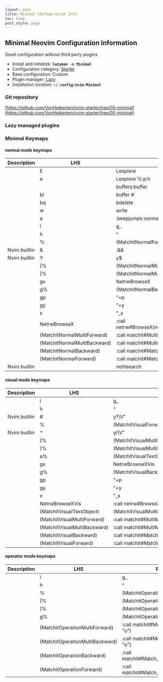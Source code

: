 ```yaml
---
layout: post
title: Minimal Configuration Info
toc: true
post_style: page
---
```


## Minimal Neovim Configuration Information

Small configuration without third party plugins

- Install and initialize: **`lazyman -x Minimal`**
- Configuration category: [Starter](https://lazyman.dev/configurations/#starter-configurations)
- Base configuration:     Custom
- Plugin manager:         [Lazy](https://github.com/folke/lazy.nvim)
- Installation location:  **`~/.config/nvim-Minimal`**


### Git repository

[https://github.com/VonHeikemen/nvim-starter/tree/00-minimal](https://github.com/VonHeikemen/nvim-starter/tree/00-minimal)

### Lazy managed plugins


### Minimal Keymaps

#### normal mode keymaps

| Description | LHS | RHS |
| ----------- | --- | --- |
|  |  E | <Cmd>Lexplore<CR> |
|  |  e | <Cmd>Lexplore %:p:h<CR> |
|  |    | <Cmd>buffers<CR>:buffer  |
|  |  bl | <Cmd>buffer #<CR> |
|  |  bq | <Cmd>bdelete<CR> |
|  |  w | <Cmd>write<CR> |
|  |  a | :keepjumps normal! ggVG<CR> |
|  |  l | g_ |
|  |  h | ^ |
|  | % | <Plug>(MatchitNormalForward) |
| Nvim builtin | & | :&&<CR> |
| Nvim builtin | Y | y$ |
|  | [% | <Plug>(MatchitNormalMultiBackward) |
|  | ]% | <Plug>(MatchitNormalMultiForward) |
|  | gx | <Plug>NetrwBrowseX |
|  | g% | <Plug>(MatchitNormalBackward) |
|  | gp | "+p |
|  | gy | "+y |
|  | x | "_x |
|  | <Plug>NetrwBrowseX | :call netrw#BrowseX(netrw#GX(),netrw#CheckIfRemote(netrw#GX()))<CR> |
|  | <Plug>(MatchitNormalMultiForward) | :<C-U>call matchit#MultiMatch("W",  "n")<CR> |
|  | <Plug>(MatchitNormalMultiBackward) | :<C-U>call matchit#MultiMatch("bW", "n")<CR> |
|  | <Plug>(MatchitNormalBackward) | :<C-U>call matchit#Match_wrapper('',0,'n')<CR> |
|  | <Plug>(MatchitNormalForward) | :<C-U>call matchit#Match_wrapper('',1,'n')<CR> |
| Nvim builtin | <C-L> | <Cmd>nohlsearch|diffupdate|normal! <C-L><CR> |

#### visual mode keymaps

| Description | LHS | RHS |
| ----------- | --- | --- |
|  |  l | g_ |
|  |  h | ^ |
| Nvim builtin | # | y?\V<C-R>"<CR> |
|  | % | <Plug>(MatchitVisualForward) |
| Nvim builtin | * | y/\V<C-R>"<CR> |
|  | [% | <Plug>(MatchitVisualMultiBackward) |
|  | ]% | <Plug>(MatchitVisualMultiForward) |
|  | a% | <Plug>(MatchitVisualTextObject) |
|  | gx | <Plug>NetrwBrowseXVis |
|  | g% | <Plug>(MatchitVisualBackward) |
|  | gp | "+p |
|  | gy | "+y |
|  | x | "_x |
|  | <Plug>NetrwBrowseXVis | :<C-U>call netrw#BrowseXVis()<CR> |
|  | <Plug>(MatchitVisualTextObject) | <Plug>(MatchitVisualMultiBackward)o<Plug>(MatchitVisualMultiForward) |
|  | <Plug>(MatchitVisualMultiForward) | :<C-U>call matchit#MultiMatch("W",  "n")<CR>m'gv`` |
|  | <Plug>(MatchitVisualMultiBackward) | :<C-U>call matchit#MultiMatch("bW", "n")<CR>m'gv`` |
|  | <Plug>(MatchitVisualBackward) | :<C-U>call matchit#Match_wrapper('',0,'v')<CR>m'gv`` |
|  | <Plug>(MatchitVisualForward) | :<C-U>call matchit#Match_wrapper('',1,'v')<CR>:if col("''") != col("$") | exe ":normal! m'" | endif<CR>gv`` |

#### operator mode keymaps

| Description | LHS | RHS |
| ----------- | --- | --- |
|  |  l | g_ |
|  |  h | ^ |
|  | % | <Plug>(MatchitOperationForward) |
|  | [% | <Plug>(MatchitOperationMultiBackward) |
|  | ]% | <Plug>(MatchitOperationMultiForward) |
|  | g% | <Plug>(MatchitOperationBackward) |
|  | <Plug>(MatchitOperationMultiForward) | :<C-U>call matchit#MultiMatch("W",  "o")<CR> |
|  | <Plug>(MatchitOperationMultiBackward) | :<C-U>call matchit#MultiMatch("bW", "o")<CR> |
|  | <Plug>(MatchitOperationBackward) | :<C-U>call matchit#Match_wrapper('',0,'o')<CR> |
|  | <Plug>(MatchitOperationForward) | :<C-U>call matchit#Match_wrapper('',1,'o')<CR> |
